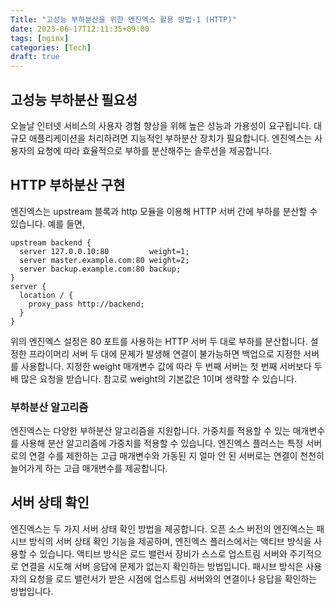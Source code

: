```yaml
---
Title: "고성능 부하분산을 위한 엔진엑스 활용 방법-1 (HTTP)"
date: 2023-06-17T12:11:35+09:00
tags: [nginx]
categories: [Tech]
draft: true
---
```


## 고성능 부하분산 필요성

오늘날 인터넷 서비스의 사용자 경험 향상을 위해 높은 성능과 가용성이 요구됩니다. 대규모 애플리케이션을 처리하려면 지능적인 부하분산 장치가 필요합니다. 엔진엑스는 사용자의 요청에 따라 효율적으로 부하를 분산해주는 솔루션을 제공합니다.

## HTTP 부하분산 구현

엔진엑스는 upstream 블록과 http 모듈을 이용해 HTTP 서버 간에 부하를 분산할 수 있습니다. 예를 들면,
```
upstream backend { 
  server 127.0.0.10:80         weight=1;
  server master.example.com:80 weight=2;
  server backup.example.com:80 backup;
} 
server { 
  location / { 
    proxy_pass http://backend;
  } 
}
```
위의 엔진엑스 설정은 80 포트를 사용하는 HTTP 서버 두 대로 부하를 분산합니다. 설정한 프라이머리 서버 두 대에 문제가 발생해 연결이 불가능하면 백업으로 지정한 서버를 사용합니다. 지정한 weight 매개변수 값에 따라 두 번째 서버는 첫 번째 서버보다 두 배 많은 요청을 받습니다. 참고로 weight의 기본값은 1이며 생략할 수 있습니다.

### 부하분산 알고리즘

엔진엑스는 다양한 부하분산 알고리즘을 지원합니다. 가중치를 적용할 수 있는 매개변수를 사용해 분산 알고리즘에 가중치를 적용할 수 있습니다. 엔진엑스 플러스는 특정 서버로의 연결 수를 제한하는 고급 매개변수와 가동된 지 얼마 안 된 서버로는 연결이 천천히 늘어가게 하는 고급 매개변수를 제공합니다.

## 서버 상태 확인

엔진엑스는 두 가지 서버 상태 확인 방법을 제공합니다. 오픈 소스 버전의 엔진엑스는 패시브 방식의 서버 상태 확인 기능을 제공하며, 엔진엑스 플러스에서는 액티브 방식을 사용할 수 있습니다. 액티브 방식은 로드 밸런서 장비가 스스로 업스트림 서버와 주기적으로 연결을 시도해 서버 응답에 문제가 없는지 확인하는 방법입니다. 패시브 방식은 사용자의 요청을 로드 밸런서가 받은 시점에 업스트림 서버와의 연결이나 응답을 확인하는 방법입니다.

